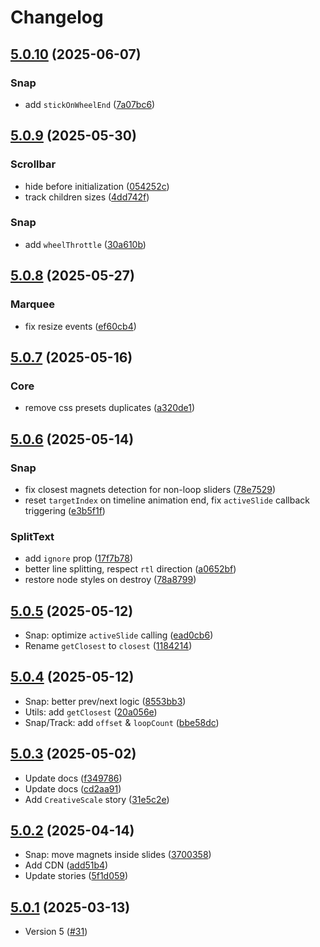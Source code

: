 # Changelog

## [5.0.10](https://github.com/antonbobrov/vevet/compare/v5.0.9...v5.0.10) (2025-06-07)


### Snap

* add `stickOnWheelEnd` ([7a07bc6](https://github.com/antonbobrov/vevet/commit/7a07bc67ac1cfc585613cabf99a098624f875898))

## [5.0.9](https://github.com/antonbobrov/vevet/compare/v5.0.8...v5.0.9) (2025-05-30)


### Scrollbar

* hide before initialization ([054252c](https://github.com/antonbobrov/vevet/commit/054252c7ec16389215e5dfa43f6329f677177d54))
* track children sizes ([4dd742f](https://github.com/antonbobrov/vevet/commit/4dd742f63b4a02d6c117f0c02578dbea89b27c68))

### Snap

* add `wheelThrottle` ([30a610b](https://github.com/antonbobrov/vevet/commit/30a610b6f81c8425e0cfb23080025408cc92bf50))

## [5.0.8](https://github.com/antonbobrov/vevet/compare/v5.0.7...v5.0.8) (2025-05-27)


### Marquee

* fix resize events ([ef60cb4](https://github.com/antonbobrov/vevet/commit/ef60cb491633b8e4c4db487df4c80c0d641c0df4))

## [5.0.7](https://github.com/antonbobrov/vevet/compare/v5.0.6...v5.0.7) (2025-05-16)


### Core

* remove css presets duplicates ([a320de1](https://github.com/antonbobrov/vevet/commit/a320de1af0382bf04da924103e365b97a9197b82))

## [5.0.6](https://github.com/antonbobrov/vevet/compare/v5.0.5...v5.0.6) (2025-05-14)


### Snap

* fix closest magnets detection for non-loop sliders ([78e7529](https://github.com/antonbobrov/vevet/commit/78e7529573648e3c64fd21faca1b9a5539a19a77))
* reset `targetIndex` on timeline animation end, fix `activeSlide` callback triggering ([e3b5f1f](https://github.com/antonbobrov/vevet/commit/e3b5f1f743beb42f79495e9a3e5dfc4c3ee55de6))

### SplitText

* add `ignore` prop ([17f7b78](https://github.com/antonbobrov/vevet/commit/17f7b785ab0cc887b666fa02601c8da464047d78))
* better line splitting, respect `rtl` direction ([a0652bf](https://github.com/antonbobrov/vevet/commit/a0652bfeade029f16bf4d067a21324093dc453aa))
* restore node styles on destroy ([78a8799](https://github.com/antonbobrov/vevet/commit/78a8799bd0c43a295a937b852a3d28cda545763f))

## [5.0.5](https://github.com/antonbobrov/vevet/compare/v5.0.4...v5.0.5) (2025-05-12)

* Snap: optimize `activeSlide` calling ([ead0cb6](https://github.com/antonbobrov/vevet/commit/ead0cb67c19e984a454ccdd8e1d6dae98b706195))
* Rename `getClosest` to `closest` ([1184214](https://github.com/antonbobrov/vevet/commit/11842149d91c4791db032be2d2bb748496ac1774))

## [5.0.4](https://github.com/antonbobrov/vevet/compare/v5.0.3...v5.0.4) (2025-05-12)

* Snap: better prev/next logic ([8553bb3](https://github.com/antonbobrov/vevet/commit/8553bb39cd642648b89a6c01c35ef8598bffd842))
* Utils: add `getClosest` ([20a056e](https://github.com/antonbobrov/vevet/commit/20a056ebc06dbdf55d8e2565017b5df41fbe45f5))
* Snap/Track: add `offset` & `loopCount` ([bbe58dc](https://github.com/antonbobrov/vevet/commit/bbe58dc2f84e2adecdc34a2031cf4d0b070593c0))

## [5.0.3](https://github.com/antonbobrov/vevet/compare/v5.0.2...v5.0.3) (2025-05-02)

* Update docs ([f349786](https://github.com/antonbobrov/vevet/commit/f3497860737a99c7176e4c68a909ba523f046562))
* Update docs ([cd2aa91](https://github.com/antonbobrov/vevet/commit/cd2aa91df76c92a56ce7ed0acdb2f846d1a8b25f))
* Add `CreativeScale` story ([31e5c2e](https://github.com/antonbobrov/vevet/commit/31e5c2e6acce9250336dac097ca6c805f261ae0f))

## [5.0.2](https://github.com/antonbobrov/vevet/compare/v5.0.1...v5.0.2) (2025-04-14)

* Snap: move magnets inside slides ([3700358](https://github.com/antonbobrov/vevet/commit/3700358edc352cc8125aac3644ac1c61c283ba54))
* Add CDN ([add51b4](https://github.com/antonbobrov/vevet/commit/add51b4a2768d7464e3546951b911154def7a365))
* Update stories ([5f1d059](https://github.com/antonbobrov/vevet/commit/5f1d05987f461028d2946cf0ce38ed725ee95f0c))

## [5.0.1](https://github.com/antonbobrov/vevet/compare/v5.0.0...v5.0.1) (2025-03-13)

* Version 5 ([#31](https://github.com/antonbobrov/vevet/pull/31))
